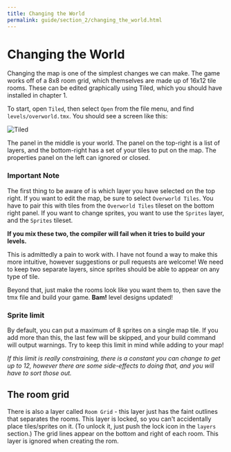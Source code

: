 ```yaml
---
title: Changing the World
permalink: guide/section_2/changing_the_world.html
---
```

# Changing the World

Changing the map is one of the simplest changes we can make. The game works off of a 8x8 room grid,
which themselves are made up of 16x12 tile rooms. These can be edited graphically using Tiled, which
you should have installed in chapter 1.

To start, open `Tiled`, then select `Open` from the file menu, and find `levels/overworld.tmx`. You should see
a screen like this: 

![Tiled](../images/tiled.png)

The panel in the middle is your world. The panel on the top-right is a list of layers, and the bottom-right
has a set of your tiles to put on the map. The properties panel on the left can ignored or closed.

### Important Note

The first thing to be aware of is which layer you have selected on the top right. If you want to edit the map,
be sure to select `Overworld Tiles`. You have to pair this with tiles from the `Overworld Tiles` tileset on the
bottom right panel. If you want to change sprites, you want to use the `Sprites` layer, and the `Sprites` tileset. 

**If you mix these two, the compiler will fail when it tries to build your levels.**

This is admittedly a pain to work with. I have not found a way to make this more intuitive, however suggestions
or pull requests are welcome! We need to keep two separate layers, since sprites should be able to appear on
any type of tile. 

Beyond that, just make the rooms look like you want them to, then save the tmx file and build your game. 
**Bam!** level designs updated!

### Sprite limit

By default, you can put a maximum of 8 sprites on a single map tile. If you add more than this, the last
few will be skipped, and your build command will output warnings. Try to keep this limit in mind while 
adding to your map! 

_If this limit is really constraining, there is a constant you can change to get up to 12, however there
are some side-effects to doing that, and you will have to sort those out._

## The room grid

There is also a layer called `Room Grid` - this layer just has the faint outlines that separates the rooms. This
layer is locked, so you can't accidentally place tiles/sprites on it. (To unlock it, just push the lock icon in 
the `layers` section.) The grid lines appear on the bottom and right of each room. This layer is ignored when 
creating the rom.